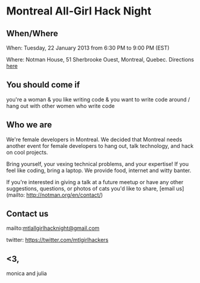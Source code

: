 Montreal All-Girl Hack Night
=========

When/Where
----------
When: Tuesday, 22 January 2013 from 6:30 PM to 9:00 PM (EST)

Where: Notman House, 51 Sherbrooke Ouest, Montreal, Quebec. Directions [here](http://notman.org/en/contact/)

You should come if
-----------
you're a woman & you like writing code & you want to write code around / hang out with other women who write code

Who we are
-----------

We're female developers in Montreal. We decided that Montreal needs another event for female developers 
to hang out, talk technology, and hack on cool projects.

Bring yourself, your vexing technical problems, and your expertise!  If you feel like coding, bring a laptop. 
We provide food, internet and witty banter.

If you're interested in giving a talk at a future meetup or have any other suggestions, questions, 
or photos of cats you'd like to share, [email us](mailto: http://notman.org/en/contact/)

Contact us
--------
mailto:mtlallgirlhacknight@gmail.com

twitter: https://twitter.com/mtlgirlhackers



<3,
---
monica and julia
